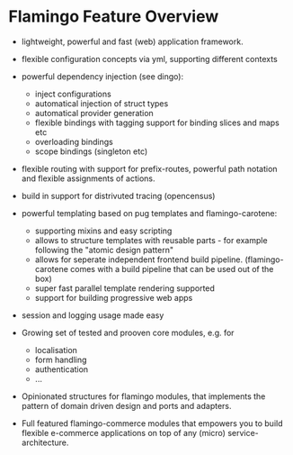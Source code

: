 # Flamingo Feature Overview

* lightweight, powerful and fast (web) application framework.
* flexible configuration concepts via yml, supporting different contexts
* powerful dependency injection (see dingo):

    * inject configurations
    * automatical injection of struct types
    * automatical provider generation
    * flexible bindings with tagging support for binding slices and maps etc
    * overloading bindings
    * scope bindings (singleton etc)
* flexible routing with support for prefix-routes, powerful path notation and flexible assignments of actions.
* build in support for distrivuted tracing (opencensus)
* powerful templating based on pug templates and flamingo-carotene:

    * supporting mixins and easy scripting
    * allows to structure templates with reusable parts - for example following the "atomic design pattern"
    * allows for seperate independent frontend build pipeline. (flamingo-carotene comes with a build pipeline that can be used out of the box)
    * super fast parallel template rendering supported
    * support for building progressive web apps
* session and logging usage made easy
* Growing set of tested and prooven core modules, e.g. for

    * localisation
    * form handling
    * authentication
    * ... 
* Opinionated structures for flamingo modules, that implements the pattern of domain driven design and ports and adapters.
* Full featured flamingo-commerce modules that empowers you to build flexible e-commerce applications on top of any (micro) service-architecture.
  

 
